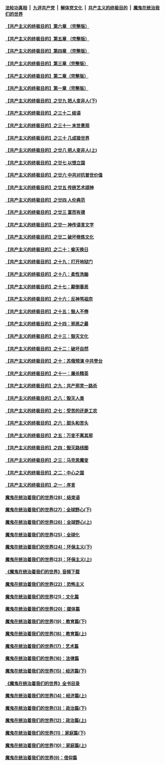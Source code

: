 ####  [法轮功真相](../../../../basic/blob/master/README.md?t=05272031) &nbsp;|&nbsp; [九评共产党](../../../../9ping.md/blob/master/README.md?t=05272031) &nbsp;|&nbsp; [解体党文化](../../../../jtdwh.md/blob/master/README.md?t=05272031)  &nbsp;|&nbsp; [共产主义的终极目的](../../../../gczydzjmd.md/blob/master/README.md?t=05272031) &nbsp;|&nbsp; [魔鬼在统治我们的世界](../../../../mgztzwmdsj.md/blob/master/README.md?t=05272031) 

#### [【共产主义的终极目的】第六章 （完整版）](../pages/nsc422/n11428913.md?t=05272031) 

#### [【共产主义的终极目的】第五章 （完整版）](../pages/nsc422/n11428912.md?t=05272031) 

#### [【共产主义的终极目的】第四章 （完整版）](../pages/nsc422/n11428907.md?t=05272031) 

#### [【共产主义的终极目的】第三章（完整版）](../pages/nsc422/n11428848.md?t=05272031) 

#### [【共产主义的终极目的】第二章（完整版）](../pages/nsc422/n11428831.md?t=05272031) 

#### [【共产主义的终极目的】第一章（完整版）](../pages/nsc422/n11417651.md?t=05272031) 

#### [【共产主义的终极目的】之廿九 把人变非人(下)](../pages/nsc422/n11344140.md?t=05272031) 

#### [【共产主义的终极目的】之三十二 结语](../pages/nsc422/n11360535.md?t=05272031) 

#### [【共产主义的终极目的】之三十一 末世景观](../pages/nsc422/n11351129.md?t=05272031) 

#### [【共产主义的终极目的】之三十 几成狼世界](../pages/nsc422/n11348280.md?t=05272031) 

#### [【共产主义的终极目的】之廿八 把人变非人(上)](../pages/nsc422/n11340492.md?t=05272031) 

#### [【共产主义的终极目的】之廿七 以恨立国](../pages/nsc422/n11336944.md?t=05272031) 

#### [【共产主义的终极目的】之廿六 中共对抗普世价值](../pages/nsc422/n11324785.md?t=05272031) 

#### [【共产主义的终极目的】之廿五 传统艺术颂神](../pages/nsc422/n11296396.md?t=05272031) 

#### [【共产主义的终极目的】之廿四 人伦典范](../pages/nsc422/n11296397.md?t=05272031) 

#### [【共产主义的终极目的】之廿三 富而有德](../pages/nsc422/n11283598.md?t=05272031) 

#### [【共产主义的终极目的】之廿一 神传语言文字](../pages/nsc422/n11263265.md?t=05272031) 

#### [【共产主义的终极目的】之廿二 破坏修炼文化](../pages/nsc422/n11245728.md?t=05272031) 

#### [【共产主义的终极目的】之二十：偷天换日](../pages/nsc422/n11238846.md?t=05272031) 

#### [【共产主义的终极目的】之十九：打开地狱门](../pages/nsc422/n11206376.md?t=05272031) 

#### [【共产主义的终极目的】之十八：柔性洗脑](../pages/nsc422/n11199994.md?t=05272031) 

#### [【共产主义的终极目的】之十七：颠倒善恶](../pages/nsc422/n11179782.md?t=05272031) 

#### [【共产主义的终极目的】之十六：反神骂祖宗](../pages/nsc422/n11166798.md?t=05272031) 

#### [【共产主义的终极目的】之十五：毁人不倦](../pages/nsc422/n11166792.md?t=05272031) 

#### [【共产主义的终极目的】之十四：邪恶之最](../pages/nsc422/n11150249.md?t=05272031) 

#### [【共产主义的终极目的】之十三：毁灭文化](../pages/nsc422/n11135227.md?t=05272031) 

#### [【共产主义的终极目的】之十二：破坏自然](../pages/nsc422/n11135214.md?t=05272031) 

#### [【共产主义的终极目的】之十：苏俄预演 中共登台](../pages/nsc422/n11118424.md?t=05272031) 

#### [【共产主义的终极目的】之十一：屠杀精英](../pages/nsc422/n11118442.md?t=05272031) 

#### [【共产主义的终极目的】之九：共产邪灵一路杀](../pages/nsc422/n11114139.md?t=05272031) 

#### [【共产主义的终极目的】之八：毁灭人类](../pages/nsc422/n11108503.md?t=05272031) 

#### [【共产主义的终极目的】之七：受苦的还是工农](../pages/nsc422/n11101809.md?t=05272031) 

#### [【共产主义的终极目的】之六：甜头和苦头](../pages/nsc422/n11096971.md?t=05272031) 

#### [【共产主义的终极目的】之五：万变不离其邪](../pages/nsc422/n11091285.md?t=05272031) 

#### [【共产主义的终极目的】之四：毁灭路线图](../pages/nsc422/n11086284.md?t=05272031) 

#### [【共产主义的终极目的】之三：马克思魔变](../pages/nsc422/n11061941.md?t=05272031) 

#### [【共产主义的终极目的】之二：中心之国](../pages/nsc422/n11047728.md?t=05272031) 

#### [【共产主义的终极目的】之一：序言](../pages/nsc422/n11086077.md?t=05272031) 

#### [魔鬼在统治着我们的世界(28)：结束语](../pages/nsc422/n10936246.md?t=05272031) 

#### [魔鬼在统治着我们的世界(27)：全球野心(下)](../pages/nsc422/n10928319.md?t=05272031) 

#### [魔鬼在统治着我们的世界(26)：全球野心(上)](../pages/nsc422/n10900318.md?t=05272031) 

#### [魔鬼在统治着我们的世界(25)：全球化](../pages/nsc422/n10788205.md?t=05272031) 

#### [魔鬼在统治着我们的世界(24)：环保主义(下)](../pages/nsc422/n10695307.md?t=05272031) 

#### [魔鬼在统治着我们的世界(23)：环保主义(上)](../pages/nsc422/n10688613.md?t=05272031) 

#### [《魔鬼在统治着我们的世界》音频下载](../pages/nsc422/n10635553.md?t=05272031) 

#### [魔鬼在统治着我们的世界(22)：恐怖主义](../pages/nsc422/n10614727.md?t=05272031) 

#### [魔鬼在统治着我们的世界(21)：文化篇](../pages/nsc422/n10597706.md?t=05272031) 

#### [魔鬼在统治着我们的世界(20)：媒体篇](../pages/nsc422/n10586579.md?t=05272031) 

#### [魔鬼在统治着我们的世界(19)：教育篇(下)](../pages/nsc422/n10564808.md?t=05272031) 

#### [魔鬼在统治着我们的世界(18)：教育篇(上)](../pages/nsc422/n10526970.md?t=05272031) 

#### [魔鬼在统治着我们的世界(17)：艺术篇](../pages/nsc422/n10499093.md?t=05272031) 

#### [魔鬼在统治着我们的世界(16)：法律篇](../pages/nsc422/n10485969.md?t=05272031) 

#### [魔鬼在统治着我们的世界(15)：经济篇(下)](../pages/nsc422/n10469975.md?t=05272031) 

#### [《魔鬼在统治着我们的世界》全书目录](../pages/nsc422/n10464261.md?t=05272031) 

#### [魔鬼在统治着我们的世界(14)：经济篇(上)](../pages/nsc422/n10457370.md?t=05272031) 

#### [魔鬼在统治着我们的世界(13)：政治篇(下)](../pages/nsc422/n10448270.md?t=05272031) 

#### [魔鬼在统治着我们的世界(12)：政治篇(上)](../pages/nsc422/n10444576.md?t=05272031) 

#### [魔鬼在统治着我们的世界(11)：家庭篇(下)](../pages/nsc422/n10440961.md?t=05272031) 

#### [魔鬼在统治着我们的世界(10)：家庭篇(上)](../pages/nsc422/n10435448.md?t=05272031) 

#### [魔鬼在统治着我们的世界(9)：信仰篇](../pages/nsc422/n10432159.md?t=05272031) 

